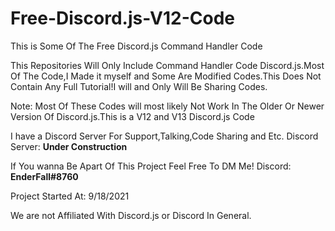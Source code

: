 # Free-Discord.js-V12-Code
This is Some Of The Free Discord.js Command Handler Code


This Repositories Will Only Include Command Handler Code Discord.js.Most Of The Code,I Made it myself and Some Are Modified Codes.This Does Not Contain Any Full Tutorial!I will and Only Will Be Sharing Codes.

Note: Most Of These Codes will most likely Not Work In The Older Or Newer Version Of Discord.js.This is a V12 and V13 Discord.js Code

I have a Discord Server For Support,Talking,Code Sharing and Etc.
Discord Server: **Under Construction**


If You wanna Be Apart Of This Project Feel Free To DM Me!
Discord: **EnderFall#8760**

Project Started At:
9/18/2021


We are not Affiliated With Discord.js or Discord In General.
